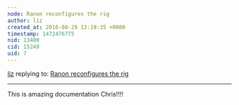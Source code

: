 ```yaml
---
node: Ranon reconfigures the rig
author: liz
created_at: 2016-08-29 13:19:35 +0000
timestamp: 1472476775
nid: 13400
cid: 15249
uid: 7
---
```




[liz](../profile/liz) replying to: [Ranon reconfigures the rig](../notes/cfastie/08-27-2016/ranon-reconfigures-the-rig)

----
This is amazing documentation Chris!!!!
